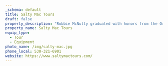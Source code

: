 ```yaml
---
_schema: default
title: Salty Mac Tours
draft: false
property_description: "Robbie McNulty graduated with honors from the Oregon Institute of Marine Biology, and since 2016 has worked as a commercial fisherman and crabber along\_ the Oregon Coast. \nHe offers Guided Tours in:\nMushroom Foray, Bay Crabbing, and Clamming with a Make it a Feast Add-on \nTidepooling\nKayaking\nHe will be able to teach:\n-the common and Latin names of the flora and fauna\_\n-the symbiotic relationships that those plants and animals hold with nature from a biologist's perspective\_\n- Guide you and your family safely on breath-taking adventures\n-Show you some of the special gems of our coast by exploring areas that only a local would know"
property_name: Salty Mac Tours
equip_type:
  - Tour
  - Equipment
photo_name: /img/salty-mac.jpg
phone_local: 530-321-6901
website: https://www.saltymactours.com/
---
```

